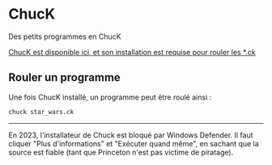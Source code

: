 # ChucK
Des petits programmes en ChucK 

[ChucK est disponible ici, et son installation est requise pour rouler les *.ck](http://chuck.cs.princeton.edu/doc/)

## Rouler un programme

Une fois ChucK installé, un programme peut être roulé ainsi : 
```bash
chuck star_wars.ck
```

-----

En 2023, l'installateur de Chuck est bloqué par Windows Defender. Il faut cliquer "Plus d'informations" et "Exécuter quand même", en sachant que la source est fiable (tant que Princeton n'est pas victime de piratage). 
